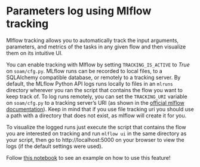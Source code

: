 # Parameters log using Mlflow tracking

Mlflow tracking allows you to automatically track the input arguments, parameters, and metrics of the tasks in any
given flow and then visualize them on its intuitive UI.

You can enable tracking with Mlflow by setting `TRACKING_IS_ACTIVE` to *True* on `soam/cfg.py`.
MLflow runs can be recorded to local files, to a SQLAlchemy compatible database, or remotely to a tracking server.
By default, the MLflow Python API logs runs locally to files in an `mlruns` directory wherever you ran the script that
contains the flow you want to keep track of.
To log runs remotely, you can set the `TRACKING_URI` variable on `soam/cfg.py` to a tracking server’s URI (as shown in
the [official mlflow documentation](https://www.mlflow.org/docs/latest/tracking.html#logging-to-a-tracking-server)).
Keep in mind that if you use file tracking uri you should use a path with a directory that does not exist, as mlflow
will create it for you.

To visualize the logged runs just execute the script that contains the flow you are interested on tracking and run `mlflow ui`
in the same directory as your script, then go to http://localhost:5000 on your browser to view the logs (if the default settings
were used).

Follow [this notebook](../../notebook/examples/mlflow_log_test.ipynb) to see an example on how to use this feature!